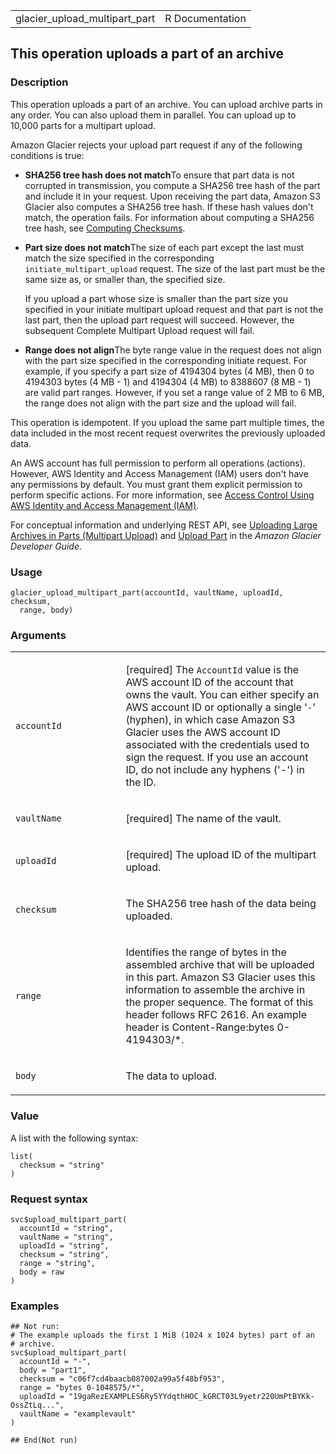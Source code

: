 <table style="width: 100%;">
<tbody>
<tr class="odd">
<td>glacier_upload_multipart_part</td>
<td style="text-align: right;">R Documentation</td>
</tr>
</tbody>
</table>

## This operation uploads a part of an archive

### Description

This operation uploads a part of an archive. You can upload archive
parts in any order. You can also upload them in parallel. You can upload
up to 10,000 parts for a multipart upload.

Amazon Glacier rejects your upload part request if any of the following
conditions is true:

-   **SHA256 tree hash does not match**To ensure that part data is not
    corrupted in transmission, you compute a SHA256 tree hash of the
    part and include it in your request. Upon receiving the part data,
    Amazon S3 Glacier also computes a SHA256 tree hash. If these hash
    values don't match, the operation fails. For information about
    computing a SHA256 tree hash, see [Computing
    Checksums](https://docs.aws.amazon.com/amazonglacier/latest/dev/checksum-calculations.html).

-   **Part size does not match**The size of each part except the last
    must match the size specified in the corresponding
    `initiate_multipart_upload` request. The size of the last part must
    be the same size as, or smaller than, the specified size.

    If you upload a part whose size is smaller than the part size you
    specified in your initiate multipart upload request and that part is
    not the last part, then the upload part request will succeed.
    However, the subsequent Complete Multipart Upload request will fail.

-   **Range does not align**The byte range value in the request does not
    align with the part size specified in the corresponding initiate
    request. For example, if you specify a part size of 4194304 bytes (4
    MB), then 0 to 4194303 bytes (4 MB - 1) and 4194304 (4 MB) to
    8388607 (8 MB - 1) are valid part ranges. However, if you set a
    range value of 2 MB to 6 MB, the range does not align with the part
    size and the upload will fail.

This operation is idempotent. If you upload the same part multiple
times, the data included in the most recent request overwrites the
previously uploaded data.

An AWS account has full permission to perform all operations (actions).
However, AWS Identity and Access Management (IAM) users don't have any
permissions by default. You must grant them explicit permission to
perform specific actions. For more information, see [Access Control
Using AWS Identity and Access Management
(IAM)](https://docs.aws.amazon.com/amazonglacier/latest/dev/security-iam.html).

For conceptual information and underlying REST API, see [Uploading Large
Archives in Parts (Multipart
Upload)](https://docs.aws.amazon.com/amazonglacier/latest/dev/uploading-archive-mpu.html)
and [Upload
Part](https://docs.aws.amazon.com/amazonglacier/latest/dev/api-upload-part.html)
in the *Amazon Glacier Developer Guide*.

### Usage

    glacier_upload_multipart_part(accountId, vaultName, uploadId, checksum,
      range, body)

### Arguments

<table>
<colgroup>
<col style="width: 35%" />
<col style="width: 65%" />
</colgroup>
<tbody>
<tr class="odd">
<td><code
id="glacier_upload_multipart_part_:_accountId">accountId</code></td>
<td><p>[required] The <code>AccountId</code> value is the AWS account ID
of the account that owns the vault. You can either specify an AWS
account ID or optionally a single '<code>-</code>' (hyphen), in which
case Amazon S3 Glacier uses the AWS account ID associated with the
credentials used to sign the request. If you use an account ID, do not
include any hyphens ('-') in the ID.</p></td>
</tr>
<tr class="even">
<td><code
id="glacier_upload_multipart_part_:_vaultName">vaultName</code></td>
<td><p>[required] The name of the vault.</p></td>
</tr>
<tr class="odd">
<td><code
id="glacier_upload_multipart_part_:_uploadId">uploadId</code></td>
<td><p>[required] The upload ID of the multipart upload.</p></td>
</tr>
<tr class="even">
<td><code
id="glacier_upload_multipart_part_:_checksum">checksum</code></td>
<td><p>The SHA256 tree hash of the data being uploaded.</p></td>
</tr>
<tr class="odd">
<td><code id="glacier_upload_multipart_part_:_range">range</code></td>
<td><p>Identifies the range of bytes in the assembled archive that will
be uploaded in this part. Amazon S3 Glacier uses this information to
assemble the archive in the proper sequence. The format of this header
follows RFC 2616. An example header is Content-Range:bytes
0-4194303/*.</p></td>
</tr>
<tr class="even">
<td><code id="glacier_upload_multipart_part_:_body">body</code></td>
<td><p>The data to upload.</p></td>
</tr>
</tbody>
</table>

### Value

A list with the following syntax:

    list(
      checksum = "string"
    )

### Request syntax

    svc$upload_multipart_part(
      accountId = "string",
      vaultName = "string",
      uploadId = "string",
      checksum = "string",
      range = "string",
      body = raw
    )

### Examples

    ## Not run: 
    # The example uploads the first 1 MiB (1024 x 1024 bytes) part of an
    # archive.
    svc$upload_multipart_part(
      accountId = "-",
      body = "part1",
      checksum = "c06f7cd4baacb087002a99a5f48bf953",
      range = "bytes 0-1048575/*",
      uploadId = "19gaRezEXAMPLES6Ry5YYdqthHOC_kGRCT03L9yetr220UmPtBYKk-OssZtLq...",
      vaultName = "examplevault"
    )

    ## End(Not run)
